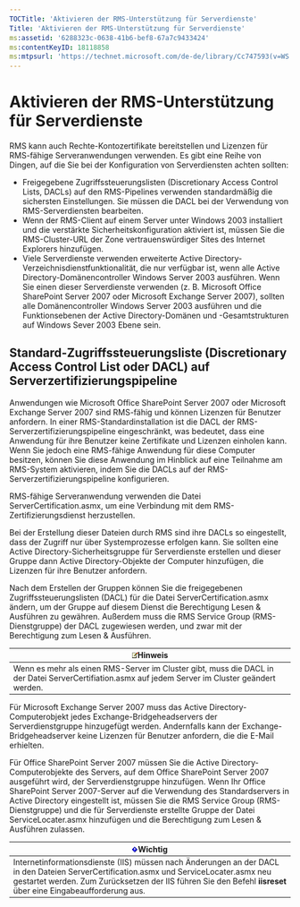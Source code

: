 ```yaml
---
TOCTitle: 'Aktivieren der RMS-Unterstützung für Serverdienste'
Title: 'Aktivieren der RMS-Unterstützung für Serverdienste'
ms:assetid: '6288323c-0638-41b6-bef8-67a7c9433424'
ms:contentKeyID: 18118858
ms:mtpsurl: 'https://technet.microsoft.com/de-de/library/Cc747593(v=WS.10)'
---
```


Aktivieren der RMS-Unterstützung für Serverdienste
==================================================

RMS kann auch Rechte-Kontozertifikate bereitstellen und Lizenzen für RMS-fähige Serveranwendungen verwenden. Es gibt eine Reihe von Dingen, auf die Sie bei der Konfiguration von Serverdiensten achten sollten:

-   Freigegebene Zugriffssteuerungslisten (Discretionary Access Control Lists, DACLs) auf den RMS-Pipelines verwenden standardmäßig die sichersten Einstellungen. Sie müssen die DACL bei der Verwendung von RMS-Serverdiensten bearbeiten.
-   Wenn der RMS-Client auf einem Server unter Windows 2003 installiert und die verstärkte Sicherheitskonfiguration aktiviert ist, müssen Sie die RMS-Cluster-URL der Zone vertrauenswürdiger Sites des Internet Explorers hinzufügen.
-   Viele Serverdienste verwenden erweiterte Active Directory-Verzeichnisdienstfunktionalität, die nur verfügbar ist, wenn alle Active Directory-Domänencontroller Windows Server 2003 ausführen. Wenn Sie einen dieser Serverdienste verwenden (z. B. Microsoft Office SharePoint Server 2007 oder Microsoft Exchange Server 2007), sollten alle Domänencontroller Windows Server 2003 ausführen und die Funktionsebenen der Active Directory-Domänen und -Gesamtstrukturen auf Windows Sever 2003 Ebene sein.

Standard-Zugriffssteuerungsliste (Discretionary Access Control List oder DACL) auf Serverzertifizierungspipeline
----------------------------------------------------------------------------------------------------------------

Anwendungen wie Microsoft Office SharePoint Server 2007 oder Microsoft Exchange Server 2007 sind RMS-fähig und können Lizenzen für Benutzer anfordern. In einer RMS-Standardinstallation ist die DACL der RMS-Serverzertifizierungspipeline eingeschränkt, was bedeutet, dass eine Anwendung für ihre Benutzer keine Zertifikate und Lizenzen einholen kann. Wenn Sie jedoch eine RMS-fähige Anwendung für diese Computer besitzen, können Sie diese Anwendung im Hinblick auf eine Teilnahme am RMS-System aktivieren, indem Sie die DACLs auf der RMS-Serverzertifizierungspipeline konfigurieren.

RMS-fähige Serveranwendung verwenden die Datei ServerCertification.asmx, um eine Verbindung mit dem RMS-Zertifizierungsdienst herzustellen.

Bei der Erstellung dieser Dateien durch RMS sind ihre DACLs so eingestellt, dass der Zugriff nur über Systemprozesse erfolgen kann. Sie sollten eine Active Directory-Sicherheitsgruppe für Serverdienste erstellen und dieser Gruppe dann Active Directory-Objekte der Computer hinzufügen, die Lizenzen für ihre Benutzer anfordern.

Nach dem Erstellen der Gruppen können Sie die freigegebenen Zugriffssteuerungslisten (DACL) für die Datei ServerCertification.asmx ändern, um der Gruppe auf diesem Dienst die Berechtigung Lesen & Ausführen zu gewähren. Außerdem muss die RMS Service Group (RMS-Dienstgruppe) der DACL zugewiesen werden, und zwar mit der Berechtigung zum Lesen & Ausführen.

| ![](images/Cc747593.note(WS.10).gif)Hinweis                                                                           |
|----------------------------------------------------------------------------------------------------------------------------------------------------|
| Wenn es mehr als einen RMS-Server im Cluster gibt, muss die DACL in der Datei ServerCertifiation.asmx auf jedem Server im Cluster geändert werden. |

Für Microsoft Exchange Server 2007 muss das Active Directory-Computerobjekt jedes Exchange-Bridgeheadservers der Serverdienstgruppe hinzugefügt werden. Andernfalls kann der Exchange-Bridgeheadserver keine Lizenzen für Benutzer anfordern, die die E-Mail erhielten.

Für Office SharePoint Server 2007 müssen Sie die Active Directory-Computerobjekte des Servers, auf dem Office SharePoint Server 2007 ausgeführt wird, der Serverdienstgruppe hinzufügen. Wenn Ihr Office SharePoint Server 2007-Server auf die Verwendung des Standardservers in Active Directory eingestellt ist, müssen Sie die RMS Service Group (RMS-Dienstgruppe) und die für Serverdienste erstellte Gruppe der Datei ServiceLocater.asmx hinzufügen und die Berechtigung zum Lesen & Ausführen zulassen.

| ![](images/Cc747593.Important(WS.10).gif)Wichtig                                                                                                                                                                             |
|-----------------------------------------------------------------------------------------------------------------------------------------------------------------------------------------------------------------------------------------------------------|
| Internetinformationsdienste (IIS) müssen nach Änderungen an der DACL in den Dateien ServerCertification.asmx und ServiceLocater.asmx neu gestartet werden. Zum Zurücksetzen der IIS führen Sie den Befehl **iisreset** über eine Eingabeaufforderung aus. |